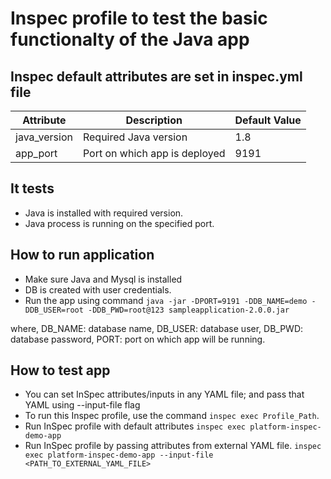 # Inspec profile to test the basic functionalty of the Java app

## Inspec default attributes are set in inspec.yml file
| Attribute             | Description                                                            | Default Value |
|-----------------------|------------------------------------------------------------------------|---------------|
| java_version       | Required Java version                                           | 1.8     |
| app_port       | Port on which app is deployed                          | 9191           |


## It tests
- Java is installed with required version.
- Java process is running on the specified port.

## How to run application
- Make sure Java and Mysql is installed
- DB is created with user credentials.
- Run the app using command
`java -jar -DPORT=9191 -DDB_NAME=demo -DDB_USER=root -DDB_PWD=root@123 sampleapplication-2.0.0.jar`

where,
DB_NAME: database name, 
DB_USER: database user, 
DB_PWD: database password, 
PORT: port on which app will be running.

## How to test app
- You can set InSpec attributes/inputs in any YAML file; and pass that YAML using --input-file flag
- To run this Inspec profile, use the command `inspec exec Profile_Path`.
- Run InSpec profile with default attributes
`inspec exec platform-inspec-demo-app`
- Run InSpec profile by passing attributes from external YAML file.
`inspec exec platform-inspec-demo-app --input-file <PATH_TO_EXTERNAL_YAML_FILE>`
